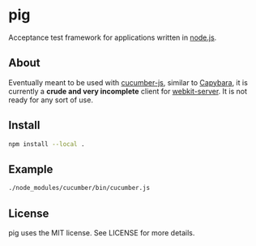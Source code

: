 # pig

Acceptance test framework for applications written in [node.js](http://nodejs.org).

## About

Eventually meant to be used with [cucumber-js](https://github.com/cucumber/cucumber-js), similar to [Capybara](https://github.com/jnicklas/capybara), it is currently a **crude and very incomplete** client for [webkit-server](https://github.com/tristandunn/webkit-server). It is not ready for any sort of use.

## Install

~~~ sh
npm install --local .
~~~

## Example

~~~ sh
./node_modules/cucumber/bin/cucumber.js
~~~

## License

pig uses the MIT license. See LICENSE for more details.
